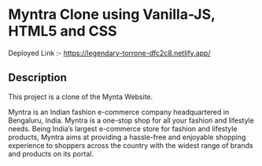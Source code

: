 # Myntra Clone using Vanilla-JS, HTML5 and CSS

Deployed Link :- https://legendary-torrone-dfc2c8.netlify.app/

## Description
This project is a clone of the Mynta Website.

Myntra is an Indian fashion e-commerce company headquartered in Bengaluru, India. Myntra is a one-stop shop for all your fashion and lifestyle needs. Being India’s largest e-commerce store for fashion and lifestyle products, Myntra aims at providing a hassle-free and enjoyable shopping experience to shoppers across the country with the widest range of brands and products on its portal.

